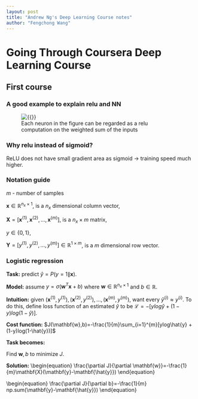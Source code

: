 ```yaml
---
layout: post
title: "Andrew Ng's Deep Learning Course notes"
author: "Fengchong Wang"
---
```

# Going Through Coursera Deep Learning Course
## First course
### A good example to explain relu and NN
<figure class="image"><img src="../images/blog/nn_explanation.png" alt="{{}}"><figcaption>Each neuron in the figure can be regarded as a relu computation on the weighted sum of the inputs</figcaption></figure>

### Why relu instead of sigmoid?
ReLU does not have small gradient area as sigmoid &rarr; training speed much higher.

### Notation guide
$m$ - number of samples

$\mathbf{x}\in \mathbb{R}^{n_x\times 1}$, is a $n_x$ dimensional column vector,

$\mathbf{X}=[\mathbf{x}^{(1)}, \mathbf{x}^{(2)}, ..., \mathbf{x}^{(m)}]$, is a $n_x\times m$ matrix,

$y\in \{0, 1\}$,

$\mathbf{Y} = [y^{(1)},y^{(2)},...,y^{(m)}]\in \mathbb{R}^{1\times m}$, is a $m$ dimensional row vector.

### Logistic regression
**Task:** predict $\hat{y}=P(y=1\|\mathbf{x})$.

**Model:** assume $y=\sigma (\mathbf{w}^T\mathbf{x}+b)$ where $\mathbf{w}\in \mathbb{R}^{n_x\times 1}$ and $b\in \mathbb{R}$.

**Intuition:** given ${(\mathbf{x}^{(1)}, y^{(1)}),(\mathbf{x}^{(2)}, y^{(2)}),...,(\mathbf{x}^{(m)}, y^{(m)})}$, want every $\hat{y}^{(i)}\approx y^{(i)}$. To do this, define loss function of an estimated $\hat{y}$ to be $\mathcal{L}=-[ylog\hat{y} + (1-y)log(1-\hat{y})]$.

**Cost function:**
$J(\mathbf{w},b)=-\frac{1}{m}\sum_{i=1}^{m}[ylog\hat{y} + (1-y)log(1-\hat{y})]$

**Task becomes:**

Find $\mathbf{w},b$ to minimize $J$.

**Solution:**
\begin{equation}
\frac{\partial J}{\partial \mathbf{w}}=-\frac{1}{m}\mathbf{X}(\mathbf{y}-\mathbf{\hat{y}})
\end{equation}

\begin{equation}
\frac{\partial J}{\partial b}=-\frac{1}{m} np.sum(\mathbf{y}-\mathbf{\hat{y}})
\end{equation}
